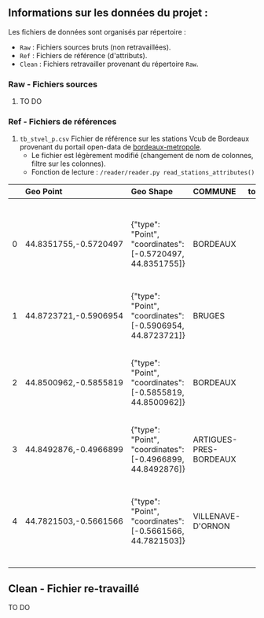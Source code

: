## Informations sur les données du projet :

Les fichiers de données sont organisés par répertoire : 
 - `Raw` : Fichiers sources bruts (non retravaillées).
 - `Ref` : Fichiers de référence (d'attributs).
 - `Clean` : Fichiers retravailler provenant du répertoire `Raw`.

### Raw - Fichiers sources

1. TO DO

### Ref - Fichiers de références

1. `tb_stvel_p.csv` Fichier de référence sur les stations Vcub de Bordeaux provenant du portail open-data de [bordeaux-metropole](https://opendata.bordeaux-metropole.fr/explore/dataset/tb_stvel_p/information/?sort=-gid&q=croix+blanche).
   - Le fichier est légèrement modifié (changement de nom de colonnes, filtre sur les colonnes).
   - Fonction de lecture : `/reader/reader.py read_stations_attributes()`
  
|    | Geo Point             | Geo Shape                                                  | COMMUNE                |   total_stand | NOM                                                                                       | TYPEA   | ADRESSE                           | TARIF    |   station_id |     lat |       lon |
|---:|:----------------------|:-----------------------------------------------------------|:-----------------------|--------------:|:------------------------------------------------------------------------------------------|:--------|:----------------------------------|:---------|-------------:|--------:|----------:|
|  0 | 44.8351755,-0.5720497 | {"type": "Point", "coordinates": [-0.5720497, 44.8351755]} | BORDEAUX               |            17 | Grosse Cloche (fermée depuis le 26/09/2016. Réouverture prévue septembre 2017)            | VCUB    | 12 place de la Ferme de Richemont | VLS      |          104 | 44.8352 | -0.57205  |
|  1 | 44.8723721,-0.5906954 | {"type": "Point", "coordinates": [-0.5906954, 44.8723721]} | BRUGES                 |            20 | Bruges La Vache                                                                           | VCUB    | Rue Léopold Laplante              | VLS PLUS |          169 | 44.8724 | -0.590695 |
|  2 | 44.8500962,-0.5855819 | {"type": "Point", "coordinates": [-0.5855819, 44.8500962]} | BORDEAUX               |            16 | Place Marie Brizard (supprimée le 11 mars 2016 en raison des travaux tram D)              | VCUB    | 209 rue Fondaudège                | VLS      |           35 | 44.8501 | -0.585582 |
|  3 | 44.8492876,-0.4966899 | {"type": "Point", "coordinates": [-0.4966899, 44.8492876]} | ARTIGUES-PRES-BORDEAUX |            19 | Artigues Feydeau                                                                          | VCUB    | 22 Boulevard Feydeau              | VLS PLUS |          150 | 44.8493 | -0.49669  |
|  4 | 44.7821503,-0.5661566 | {"type": "Point", "coordinates": [-0.5661566, 44.7821503]} | VILLENAVE-D'ORNON      |            21 | Pont de la Maye (retirée le 19 novembre 2015 en raison des travaux d'extension du tram C) | VCUB    | face au 564 route de Toulouse     | VLS PLUS |           76 | 44.7822 | -0.566157 |

## Clean - Fichier re-travaillé

TO DO
